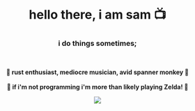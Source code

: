 <h1><p align="center">
hello there, i am sam 📺 
</p></h1>
<h3 align="center">
i do things sometimes;
</h3><br><p align="center">
<b>🧭 rust enthusiast, mediocre musician, avid spanner monkey 🧭</b><br><br>
<b>🍻 if i'm not programming i'm more than likely playing Zelda! 🍻</b></p>
<div align="center"><img src="https://media.tenor.com/Mr4lx7zvxEoAAAAi/malons-rose-malon-rose.gif"></div>
